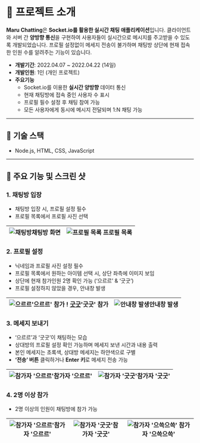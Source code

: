 # 📖 프로젝트 소개

**Maru Chatting**은 **Socket.io를 활용한 실시간 채팅 애플리케이션**입니다. 
클라이언트와 서버 간 **양방향 통신**을 구현하여 사용자들이 실시간으로 메시지를 주고받을 수 있도록 개발되었습니다. 프로필 설정없이 메세지 전송이 불가하며 채팅방 상단에 현재 접속한 인원 수를 알려주는 기능이 있습니다.

- **개발기간**: 2022.04.07 ~ 2022.04.22 (14일)
- **개발인원**: 1인 (개인 프로젝트)
- **주요기능**
  - Socket.io를 이용한 **실시간 양방향** 데이터 통신
  - 현재 채팅방에 접속 중인 사용자 수 표시
  - 프로필 필수 설정 후 채팅 참여 가능
  - 모든 사용자에게 동시에 메시지 전달되며 1:N 채팅 가능
  
---

## 🔧 기술 스택
- Node.js, HTML, CSS, JavaScript

---
## 🎰 주요 기능 및 스크린 샷

### 1. **채팅방 입장**
- 채팅방 입장 시, 프로필 설정 필수
- 프로필 목록에서 프로필 사진 선택


![채팅방](https://github.com/user-attachments/assets/f8d1ba57-0993-4432-872c-3e3fbae6b81a)채팅방 화면 | ![프로필 목록](https://github.com/user-attachments/assets/45cb53a1-ea07-4b7a-8ee9-cc924f7b0a8c) 프로필 목록 |
---|---|


### 2. **프로필 설정**
- 닉네임과 프로필 사진 설정 필수
- 프로필 목록에서 원하는 아이템 선택 시, 상단 좌측에 이미지 보임
- 상단에 현재 참가인원 2명 확인 가능 (‘으르르’ & ‘굿굿’)
- 프로필 설정하지 않았을 경우, 안내창 발생

![으르르](https://github.com/user-attachments/assets/57055c7d-267a-4f83-a1bf-c612c38104d9)'으르르' 참가 ! [굿굿](https://github.com/user-attachments/assets/8faaa2c0-d4d9-4d51-9f52-6397689b47d1)'굿굿' 참가 | ![안내창 발생](https://github.com/user-attachments/assets/4c0de850-69f5-42d6-b78c-60af34a0845d)안내창 발생 |
---|---|


### 3. **메세지 보내기**
- ‘으르르’과 ‘굿굿’이 채팅하는 모습
- 상대방의 프로필 설정 확인 가능하며 메세지 보낸 시간과 내용 출력
- 본인 메세지는 초록색, 상대방 메세지는 하얀색으로 구별
- **‘전송’ 버튼** 클릭하거나 **Enter 키**로 메세지 전송 가능


![참가자 '으르르'](https://github.com/user-attachments/assets/4b324369-abe9-4803-acc7-4a202b3008ed)참가자 '으르르' | ![참가자 '굿굿'](https://github.com/user-attachments/assets/5358ef83-1318-4035-b87c-9cb9fdb2cd48)참가자 '굿굿' |
---|---|


### 4. **2명 이상 참가**
- 2명 이상의 인원이 채팅방에 참가 가능

![참가자 '으르르'](https://github.com/user-attachments/assets/e402d362-5019-4de1-95ef-70f1e8fc444b)참가자 '으르르' | ![참가자 '굿굿'](https://github.com/user-attachments/assets/673e159d-34ee-4764-9f0d-30ec0d460e81)참가자 '굿굿' | ![참가자 '으쓱으쓱'](https://github.com/user-attachments/assets/45563f91-81fc-4190-9796-f2ac17d9d997) 참가자 '으쓱으쓱' |
---|---|---|
